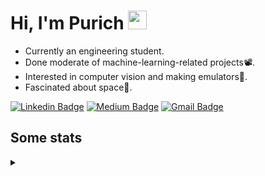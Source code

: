 <h1 align="left">Hi, I'm Purich
<img src="https://media.giphy.com/media/hvRJCLFzcasrR4ia7z/giphy.gif" width="30px"/></h1>

* Currently an engineering student.
* Done moderate of machine-learning-related projects:film_projector:.
* Interested in computer vision and making emulators:space_invader:.
* Fascinated about space:milky_way:.

[![Linkedin Badge](https://img.shields.io/badge/-Purich-blue?style=flat-square&logo=Linkedin&logoColor=white&link=https://www.linkedin.com/in/purich-siritip-16b3b3255/)](https://www.linkedin.com/in/purich-siritip-16b3b3255) [![Medium Badge](https://img.shields.io/badge/-@purich-gray?style=flat-square&labelColor=000000&logo=Medium&link=https://medium.com/@phuritsiritip)](https://medium.com/@phuritsiritip)
[![Gmail Badge](https://img.shields.io/badge/-mark.phurit@gmail.com-c14438?style=flat-square&logo=Gmail&logoColor=white&link=mailto:mark.phurit@gmail.com)](mailto:mark.phurit@gmail.com)

## Some stats

<details>
  <summary></summary>
  
  <!--START_SECTION:waka-->
**I'm a Night 🦉** 

```text
🌞 Morning                91 commits          ███████░░░░░░░░░░░░░░░░░░   28.71 % 
🌆 Daytime                65 commits          █████░░░░░░░░░░░░░░░░░░░░   20.50 % 
🌃 Evening                137 commits         ███████████░░░░░░░░░░░░░░   43.22 % 
🌙 Night                  24 commits          ██░░░░░░░░░░░░░░░░░░░░░░░   07.57 % 
```


📊 **This Week I Spent My Time On** 

```text
💬 Programming Languages: 
Markdown                 21 mins             ████████████░░░░░░░░░░░░░   46.81 % 
Python                   19 mins             ██████████░░░░░░░░░░░░░░░   41.91 % 
HTML                     4 mins              ██░░░░░░░░░░░░░░░░░░░░░░░   09.23 % 
Other                    0 secs              ░░░░░░░░░░░░░░░░░░░░░░░░░   01.62 % 
JavaScript               0 secs              ░░░░░░░░░░░░░░░░░░░░░░░░░   00.28 % 

🐱‍💻 Projects: 
m5-docs                  26 mins             ██████████████░░░░░░░░░░░   56.47 % 
Computer Programming     19 mins             ██████████░░░░░░░░░░░░░░░   41.91 % 
ComProgLab               0 secs              ░░░░░░░░░░░░░░░░░░░░░░░░░   01.62 % 
```


<!--END_SECTION:waka-->

  <!--START_SECTION:waka-simple-->

```text
From: 19 January 2023 - To: 22 February 2023

Total Time: 23 hrs 44 mins

Python       20 hrs 8 mins   █████████████████████▒░░░   84.84 %
C++          1 hr 38 mins    █▓░░░░░░░░░░░░░░░░░░░░░░░   06.91 %
YAML         47 mins         █░░░░░░░░░░░░░░░░░░░░░░░░   03.35 %
Markdown     32 mins         ▓░░░░░░░░░░░░░░░░░░░░░░░░   02.29 %
Git Config   8 mins          ░░░░░░░░░░░░░░░░░░░░░░░░░   00.59 %
Other        7 mins          ░░░░░░░░░░░░░░░░░░░░░░░░░   00.50 %
```

<!--END_SECTION:waka-simple-->

  <!--![Anurag's GitHub stats](https://github-readme-stats.vercel.app/api?username=vikimark&show_icons=true&theme=gruvbox_light)-->
  
</details>

<!--
**vikimark/vikimark** is a ✨ _special_ ✨ repository because its `README.md` (this file) appears on your GitHub profile.

Here are some ideas to get you started:

- 🔭 I’m currently working on ...
- 🌱 I’m currently learning ...
- 👯 I’m looking to collaborate on ...
- 🤔 I’m looking for help with ...
- 💬 Ask me about ...
- 📫 How to reach me: ...
- 😄 Pronouns: ...
- ⚡ Fun fact: ...
-->
